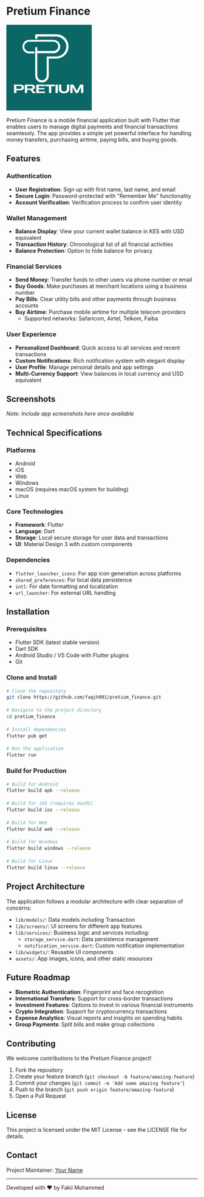 # Pretium Finance

![Pretium Logo](assets/pretium_logo.png)

Pretium Finance is a mobile financial application built with Flutter that enables users to manage digital payments and financial transactions seamlessly. The app provides a simple yet powerful interface for handling money transfers, purchasing airtime, paying bills, and buying goods.

## Features

### Authentication
- **User Registration**: Sign up with first name, last name, and email
- **Secure Login**: Password-protected with "Remember Me" functionality
- **Account Verification**: Verification process to confirm user identity

### Wallet Management
- **Balance Display**: View your current wallet balance in KES with USD equivalent
- **Transaction History**: Chronological list of all financial activities
- **Balance Protection**: Option to hide balance for privacy

### Financial Services
- **Send Money**: Transfer funds to other users via phone number or email
- **Buy Goods**: Make purchases at merchant locations using a business number
- **Pay Bills**: Clear utility bills and other payments through business accounts
- **Buy Airtime**: Purchase mobile airtime for multiple telecom providers
  - Supported networks: Safaricom, Airtel, Telkom, Faiba

### User Experience
- **Personalized Dashboard**: Quick access to all services and recent transactions
- **Custom Notifications**: Rich notification system with elegant display
- **User Profile**: Manage personal details and app settings
- **Multi-Currency Support**: View balances in local currency and USD equivalent

## Screenshots

*Note: Include app screenshots here once available*

## Technical Specifications

### Platforms
- Android
- iOS
- Web
- Windows
- macOS (requires macOS system for building)
- Linux

### Core Technologies
- **Framework**: Flutter
- **Language**: Dart
- **Storage**: Local secure storage for user data and transactions
- **UI**: Material Design 3 with custom components

### Dependencies
- `flutter_launcher_icons`: For app icon generation across platforms
- `shared_preferences`: For local data persistence
- `intl`: For date formatting and localization
- `url_launcher`: For external URL handling

## Installation

### Prerequisites
- Flutter SDK (latest stable version)
- Dart SDK
- Android Studio / VS Code with Flutter plugins
- Git

### Clone and Install
```bash
# Clone the repository
git clone https://github.com/faqih001/pretium_finance.git

# Navigate to the project directory
cd pretium_finance

# Install dependencies
flutter pub get

# Run the application
flutter run
```

### Build for Production
```bash
# Build for Android
flutter build apk --release

# Build for iOS (requires macOS)
flutter build ios --release

# Build for Web
flutter build web --release

# Build for Windows
flutter build windows --release

# Build for Linux
flutter build linux --release
```

## Project Architecture

The application follows a modular architecture with clear separation of concerns:

- `lib/models/`: Data models including Transaction
- `lib/screens/`: UI screens for different app features
- `lib/services/`: Business logic and services including:
  - `storage_service.dart`: Data persistence management
  - `notification_service.dart`: Custom notification implementation
- `lib/widgets/`: Reusable UI components
- `assets/`: App images, icons, and other static resources

## Future Roadmap

- **Biometric Authentication**: Fingerprint and face recognition
- **International Transfers**: Support for cross-border transactions
- **Investment Features**: Options to invest in various financial instruments
- **Crypto Integration**: Support for cryptocurrency transactions
- **Expense Analytics**: Visual reports and insights on spending habits
- **Group Payments**: Split bills and make group collections

## Contributing

We welcome contributions to the Pretium Finance project!

1. Fork the repository
2. Create your feature branch (`git checkout -b feature/amazing-feature`)
3. Commit your changes (`git commit -m 'Add some amazing feature'`)
4. Push to the branch (`git push origin feature/amazing-feature`)
5. Open a Pull Request

## License

This project is licensed under the MIT License - see the LICENSE file for details.

## Contact

Project Maintainer: [Your Name](mailto:fakiiahmad001@gmail.com)

---

Developed with ❤️ by Fakii Mohammed
